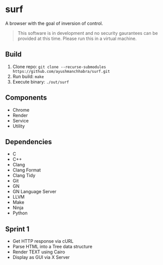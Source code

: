 # surf

A browser with the goal of inversion of control.

> This software is in development and no security gaurantees can be provided at this time. Please run this in a virtual machine.

## Build

1. Clone repo: `git clone --recurse-submodules https://github.com/ayushmanchhabra/surf.git`
1. Run build: `make`
1. Execute binary: `./out/surf`

## Components

- Chrome
- Render
- Service
- Utility

## Dependencies

- C
- C++
- Clang
- Clang Format
- Clang Tidy
- Git
- GN
- GN Language Server
- LLVM
- Make
- Ninja
- Python

## Sprint 1

- Get HTTP response via cURL
- Parse HTML into a Tree data structure
- Render TEXT using Cairo
- Display as GUI via X Server
 